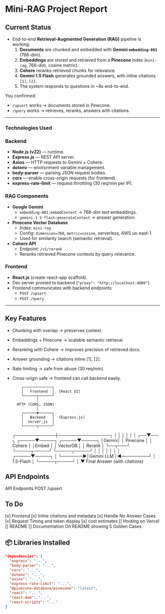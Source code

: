 # Mini-RAG Project Report

## Current Status
- End-to-end **Retrieval-Augmented Generation (RAG)** pipeline is working:
  1. **Documents** are chunked and embedded with **Gemini `embedding-001`** (768-dim).
  2. **Embeddings** are stored and retrieved from a **Pinecone** index (`mini-rag`, 768-dim, cosine metric).
  3. **Cohere** reranks retrieved chunks for relevance.
  4. **Gemini 1.5 Flash** generates grounded answers, with inline citations `[1]`, `[2]`.
  5. The system responds to questions in ~8s end-to-end.

You confirmed:
- `/upsert` works → documents stored in Pinecone.  
- `/query` works → retrieves, reranks, answers with citations.  

---

### Technologies Used

### Backend
- **Node.js (v22)** — runtime.  
- **Express.js** — REST API server.  
- **Axios** — HTTP requests to Gemini + Cohere.  
- **dotenv** — environment variable management.  
- **body-parser** — parsing JSON request bodies.  
- **cors** — enable cross-origin requests (for frontend).  
- **express-rate-limit** — request throttling (30 req/min per IP).  

### RAG Components
- **Google Gemini**  
  - `embedding-001:embedContent` → 768-dim text embeddings.  
  - `gemini-1.5-flash:generateContent` → answer generation.  
- **Pinecone Vector Database**  
  - Index: `mini-rag`  
  - Config: `dimension=768`, `metric=cosine`, serverless, AWS us-east-1.  
  - Used for similarity search (semantic retrieval).  
- **Cohere API**  
  - Endpoint: `/v1/rerank`  
  - Reranks retrieved Pinecone contexts by query relevance.  

### Frontend
- **React.js** (create-react-app scaffold).  
- Dev server proxied to backend (`"proxy": "http://localhost:4000"`).  
- Frontend communicates with backend endpoints:  
  - `POST /upsert`  
  - `POST /query`  

---
## Key Features 
- Chunking with overlap → preserves context.
- Embeddings + Pinecone → scalable semantic retrieval.
- Reranking with Cohere → improves precision of retrieved docs.
- Answer grounding → citations inline [1], [2].
- Rate limiting → safe from abuse (30 req/min).
- Cross-origin safe → frontend can call backend easily.

          ┌─────────────┐
          │   Frontend  │  (React UI)
          └──────┬──────┘
                 │
        HTTP (CORS, JSON)
                 │
          ┌──────▼──────┐
          │   Backend   │  (Express.js)
          │  server.js  │
          └──────┬──────┘
   ┌─────────────┼─────────────────┐
   │             │                 │
   │             │                 │
┌──▼──-┐    ┌─────▼─────┐    ┌─────▼─────┐
│Gemini│    │  Pinecone │    │  Cohere   │
│Embed │    │  VectorDB │    │  Rerank   │
└──┬───┘    └─────┬─────┘    └─────┬─────┘
   │              │                │
   │              │                │
   │        ┌─────▼─────┐          │
   └───────►│Gemini LLM │◄─────────┘
            │ 1.5-Flash │
            └─────┬─────┘
                  │
                  ▼
              Final Answer
              (with citations)

## API Endpoints
API Endpoints
POST /upsert

## To Do
[x] Frontend 
[x] Inline citations and metadata
[x] Handle No Answer Cases
[x] Request Timing and token display
[x] cost estimates
[] Hosting on Vercel
[] README
[] Documentation On README showing 5 Golden Cases

## 📦 Libraries Installed
```json
"dependencies": {
  "express": "...",
  "body-parser": "...",
  "cors": "...",
  "dotenv": "...",
  "axios": "...",
  "express-rate-limit": "...",
  "@pinecone-database/pinecone": "latest",
  "react": "...",
  "react-dom": "...",
  "react-scripts": "..."
}

